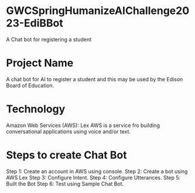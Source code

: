 # GWCSpringHumanizeAIChallenge2023-EdiBBot
A Chat bot for registering a student
# Project Name
A chat bot for AI to register a student and this may be used by the Edison Board of Education.
# Technology
Amazon Web Services (AWS): Lex
AWS is a service fro building conversational applications using voice and/or text.
# Steps to create Chat Bot
Step 1: Create an account in AWS using console.
Step 2: Create a bot using AWS Lex
Step 3: Configure Intent.
Step 4: Configure Utterances.
Step 5: Built the Bot
Step 6: Test using Sample Chat Bot.